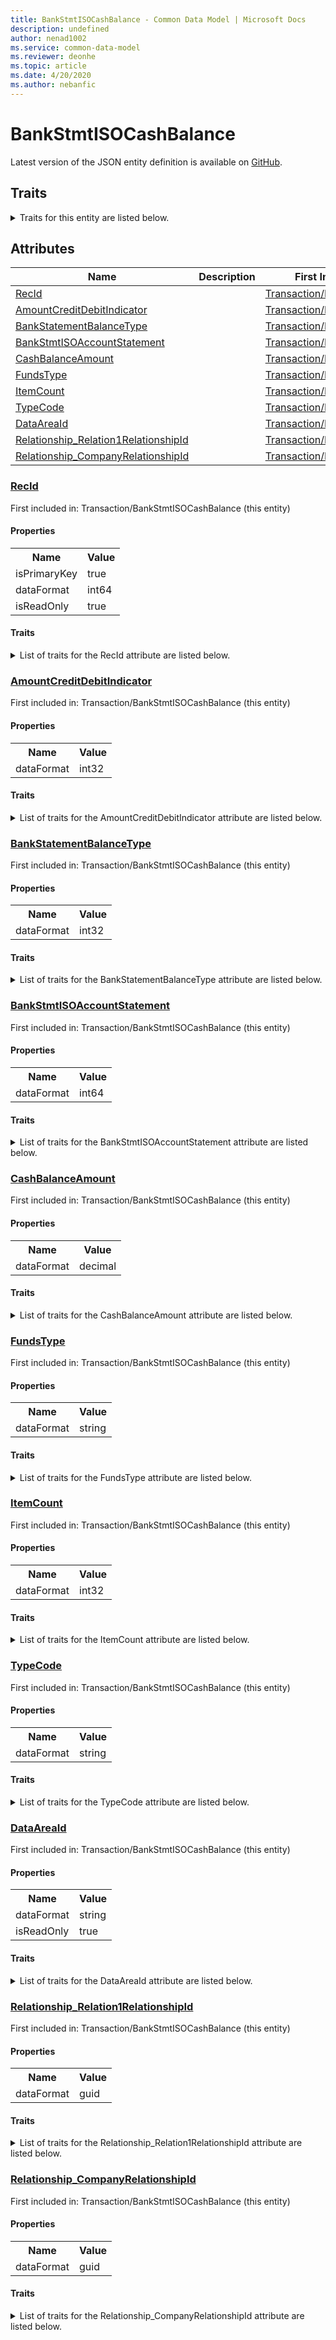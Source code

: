 ```yaml
---
title: BankStmtISOCashBalance - Common Data Model | Microsoft Docs
description: undefined
author: nenad1002
ms.service: common-data-model
ms.reviewer: deonhe
ms.topic: article
ms.date: 4/20/2020
ms.author: nebanfic
---
```


# BankStmtISOCashBalance

  
 Latest version of the JSON entity definition is available on <a href="https://github.com/Microsoft/CDM/tree/master/schemaDocuments/core/operationsCommon/Tables/Finance/Bank/Transaction/BankStmtISOCashBalance.cdm.json" target="_blank">GitHub</a>.  

## Traits

<details>
<summary>Traits for this entity are listed below.  
</summary>

**is.identifiedBy**  
  names a specifc identity attribute to use with an entity  <table><tr><th>Parameter</th><th>Value</th><th>Data type</th><th>Explanation</th></tr><tr><td>attribute</td><td>[BankStmtISOCashBalance/(resolvedAttributes)/RecId](#RecId)</td><td>attribute</td><td></td></tr></table>

**is.CDM.entityVersion**  
  <table><tr><th>Parameter</th><th>Value</th><th>Data type</th><th>Explanation</th></tr><tr><td>versionNumber</td><td>"1.0.0"</td><td>string</td><td>semantic version number of the entity</td></tr></table>

**is.application.releaseVersion**  
  <table><tr><th>Parameter</th><th>Value</th><th>Data type</th><th>Explanation</th></tr><tr><td>releaseVersion</td><td>"10.0.13.0"</td><td>string</td><td>semantic version number of the application introducing this entity</td></tr></table>

</details>

## Attributes

|Name|Description|First Included in Instance|
|---|---|---|
|[RecId](#RecId)||<a href="BankStmtISOCashBalance.md" target="_blank">Transaction/BankStmtISOCashBalance</a>|
|[AmountCreditDebitIndicator](#AmountCreditDebitIndicator)||<a href="BankStmtISOCashBalance.md" target="_blank">Transaction/BankStmtISOCashBalance</a>|
|[BankStatementBalanceType](#BankStatementBalanceType)||<a href="BankStmtISOCashBalance.md" target="_blank">Transaction/BankStmtISOCashBalance</a>|
|[BankStmtISOAccountStatement](#BankStmtISOAccountStatement)||<a href="BankStmtISOCashBalance.md" target="_blank">Transaction/BankStmtISOCashBalance</a>|
|[CashBalanceAmount](#CashBalanceAmount)||<a href="BankStmtISOCashBalance.md" target="_blank">Transaction/BankStmtISOCashBalance</a>|
|[FundsType](#FundsType)||<a href="BankStmtISOCashBalance.md" target="_blank">Transaction/BankStmtISOCashBalance</a>|
|[ItemCount](#ItemCount)||<a href="BankStmtISOCashBalance.md" target="_blank">Transaction/BankStmtISOCashBalance</a>|
|[TypeCode](#TypeCode)||<a href="BankStmtISOCashBalance.md" target="_blank">Transaction/BankStmtISOCashBalance</a>|
|[DataAreaId](#DataAreaId)||<a href="BankStmtISOCashBalance.md" target="_blank">Transaction/BankStmtISOCashBalance</a>|
|[Relationship_Relation1RelationshipId](#Relationship_Relation1RelationshipId)||<a href="BankStmtISOCashBalance.md" target="_blank">Transaction/BankStmtISOCashBalance</a>|
|[Relationship_CompanyRelationshipId](#Relationship_CompanyRelationshipId)||<a href="BankStmtISOCashBalance.md" target="_blank">Transaction/BankStmtISOCashBalance</a>|

### <a href=#RecId name="RecId">RecId</a>

First included in: Transaction/BankStmtISOCashBalance (this entity)  

#### Properties

<table><tr><th>Name</th><th>Value</th></tr><tr><td>isPrimaryKey</td><td>true</td></tr><tr><td>dataFormat</td><td>int64</td></tr><tr><td>isReadOnly</td><td>true</td></tr></table>

#### Traits

<details>
<summary>List of traits for the RecId attribute are listed below.</summary>

**is.dataFormat.integer**  
**is.dataFormat.big**  
**is.identifiedBy**  
names a specifc identity attribute to use with an entity  <table><tr><th>Parameter</th><th>Value</th><th>Data type</th><th>Explanation</th></tr><tr><td>attribute</td><td>[BankStmtISOCashBalance/(resolvedAttributes)/RecId](#RecId)</td><td>attribute</td><td></td></tr></table>

**is.readOnly**  
**is.dataFormat.integer**  
**is.dataFormat.big**  
</details>

### <a href=#AmountCreditDebitIndicator name="AmountCreditDebitIndicator">AmountCreditDebitIndicator</a>

First included in: Transaction/BankStmtISOCashBalance (this entity)  

#### Properties

<table><tr><th>Name</th><th>Value</th></tr><tr><td>dataFormat</td><td>int32</td></tr></table>

#### Traits

<details>
<summary>List of traits for the AmountCreditDebitIndicator attribute are listed below.</summary>

**is.dataFormat.integer**  
**is.dataFormat.integer**  
</details>

### <a href=#BankStatementBalanceType name="BankStatementBalanceType">BankStatementBalanceType</a>

First included in: Transaction/BankStmtISOCashBalance (this entity)  

#### Properties

<table><tr><th>Name</th><th>Value</th></tr><tr><td>dataFormat</td><td>int32</td></tr></table>

#### Traits

<details>
<summary>List of traits for the BankStatementBalanceType attribute are listed below.</summary>

**is.dataFormat.integer**  
**is.dataFormat.integer**  
</details>

### <a href=#BankStmtISOAccountStatement name="BankStmtISOAccountStatement">BankStmtISOAccountStatement</a>

First included in: Transaction/BankStmtISOCashBalance (this entity)  

#### Properties

<table><tr><th>Name</th><th>Value</th></tr><tr><td>dataFormat</td><td>int64</td></tr></table>

#### Traits

<details>
<summary>List of traits for the BankStmtISOAccountStatement attribute are listed below.</summary>

**is.dataFormat.integer**  
**is.dataFormat.big**  
**is.dataFormat.integer**  
**is.dataFormat.big**  
</details>

### <a href=#CashBalanceAmount name="CashBalanceAmount">CashBalanceAmount</a>

First included in: Transaction/BankStmtISOCashBalance (this entity)  

#### Properties

<table><tr><th>Name</th><th>Value</th></tr><tr><td>dataFormat</td><td>decimal</td></tr></table>

#### Traits

<details>
<summary>List of traits for the CashBalanceAmount attribute are listed below.</summary>

**is.dataFormat.numeric.shaped**  
for setting the exact precision and scale of numeric values  

**is.dataFormat.numeric.shaped**  
for setting the exact precision and scale of numeric values  

</details>

### <a href=#FundsType name="FundsType">FundsType</a>

First included in: Transaction/BankStmtISOCashBalance (this entity)  

#### Properties

<table><tr><th>Name</th><th>Value</th></tr><tr><td>dataFormat</td><td>string</td></tr></table>

#### Traits

<details>
<summary>List of traits for the FundsType attribute are listed below.</summary>

**is.dataFormat.character**  
**is.dataFormat.big**  
**is.dataFormat.array**  
**is.dataFormat.character**  
**is.dataFormat.array**  
</details>

### <a href=#ItemCount name="ItemCount">ItemCount</a>

First included in: Transaction/BankStmtISOCashBalance (this entity)  

#### Properties

<table><tr><th>Name</th><th>Value</th></tr><tr><td>dataFormat</td><td>int32</td></tr></table>

#### Traits

<details>
<summary>List of traits for the ItemCount attribute are listed below.</summary>

**is.dataFormat.integer**  
**is.dataFormat.integer**  
</details>

### <a href=#TypeCode name="TypeCode">TypeCode</a>

First included in: Transaction/BankStmtISOCashBalance (this entity)  

#### Properties

<table><tr><th>Name</th><th>Value</th></tr><tr><td>dataFormat</td><td>string</td></tr></table>

#### Traits

<details>
<summary>List of traits for the TypeCode attribute are listed below.</summary>

**is.dataFormat.character**  
**is.dataFormat.big**  
**is.dataFormat.array**  
**is.dataFormat.character**  
**is.dataFormat.array**  
</details>

### <a href=#DataAreaId name="DataAreaId">DataAreaId</a>

First included in: Transaction/BankStmtISOCashBalance (this entity)  

#### Properties

<table><tr><th>Name</th><th>Value</th></tr><tr><td>dataFormat</td><td>string</td></tr><tr><td>isReadOnly</td><td>true</td></tr></table>

#### Traits

<details>
<summary>List of traits for the DataAreaId attribute are listed below.</summary>

**is.dataFormat.character**  
**is.dataFormat.big**  
**is.dataFormat.array**  
**is.readOnly**  
**is.dataFormat.character**  
**is.dataFormat.array**  
</details>

### <a href=#Relationship_Relation1RelationshipId name="Relationship_Relation1RelationshipId">Relationship_Relation1RelationshipId</a>

First included in: Transaction/BankStmtISOCashBalance (this entity)  

#### Properties

<table><tr><th>Name</th><th>Value</th></tr><tr><td>dataFormat</td><td>guid</td></tr></table>

#### Traits

<details>
<summary>List of traits for the Relationship_Relation1RelationshipId attribute are listed below.</summary>

**is.dataFormat.character**  
**is.dataFormat.big**  
**is.dataFormat.array**  
**is.dataFormat.guid**  
**means.identity.entityId**  
**is.linkedEntity.identifier**  
Marks the attribute(s) that hold foreign key references to a linked (used as an attribute) entity. This attribute is added to the resolved entity to enumerate the referenced entities.  <table><tr><th>Parameter</th><th>Value</th><th>Data type</th><th>Explanation</th></tr><tr><td>entityReferences</td><td><table><tr><th>entityReference</th><th>attributeReference</th></tr><tr><td><a href="BankStmtISOAccountStatement.md" target="_blank">/core/operationsCommon/Tables/Finance/Bank/Transaction/BankStmtISOAccountStatement.cdm.json/BankStmtISOAccountStatement</a></td><td><a href="BankStmtISOAccountStatement.md#RecId" target="_blank">RecId</a></td></tr></table></td><td>entity</td><td>a reference to the constant entity holding the list of entity references</td></tr></table>

**is.dataFormat.guid**  
**is.dataFormat.character**  
**is.dataFormat.array**  
</details>

### <a href=#Relationship_CompanyRelationshipId name="Relationship_CompanyRelationshipId">Relationship_CompanyRelationshipId</a>

First included in: Transaction/BankStmtISOCashBalance (this entity)  

#### Properties

<table><tr><th>Name</th><th>Value</th></tr><tr><td>dataFormat</td><td>guid</td></tr></table>

#### Traits

<details>
<summary>List of traits for the Relationship_CompanyRelationshipId attribute are listed below.</summary>

**is.dataFormat.character**  
**is.dataFormat.big**  
**is.dataFormat.array**  
**is.dataFormat.guid**  
**means.identity.entityId**  
**is.linkedEntity.identifier**  
Marks the attribute(s) that hold foreign key references to a linked (used as an attribute) entity. This attribute is added to the resolved entity to enumerate the referenced entities.  <table><tr><th>Parameter</th><th>Value</th><th>Data type</th><th>Explanation</th></tr><tr><td>entityReferences</td><td><table><tr><th>entityReference</th><th>attributeReference</th></tr><tr><td><a href="../../Ledger/Main/CompanyInfo.md" target="_blank">/core/operationsCommon/Tables/Finance/Ledger/Main/CompanyInfo.cdm.json/CompanyInfo</a></td><td><a href="../../Ledger/Main/CompanyInfo.md#RecId" target="_blank">RecId</a></td></tr></table></td><td>entity</td><td>a reference to the constant entity holding the list of entity references</td></tr></table>

**is.dataFormat.guid**  
**is.dataFormat.character**  
**is.dataFormat.array**  
</details>
